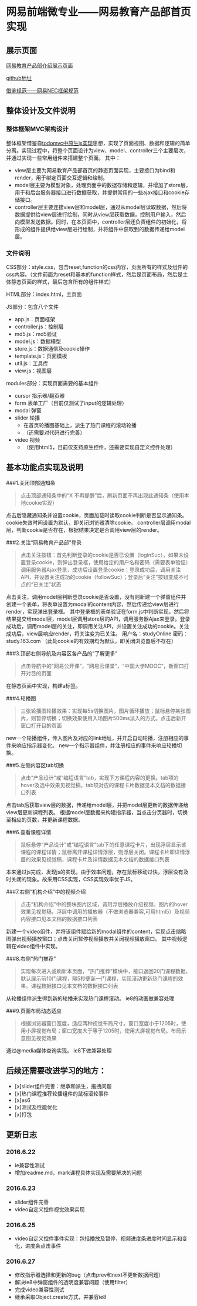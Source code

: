 # 网易前端微专业——网易教育产品部首页实现
## 展示页面
[网易教育产品部介绍展示页面](http://115.159.97.188/NetEaseEducationProduct/index.html)

[github地址](https://github.com/vivijind/NetEaseEducationProduct)

[借鉴规范——网易NEC框架规范](http://nec.netease.com/)

## 整体设计及文件说明
### 整体框架MVC架构设计
整体框架借鉴自[todomvc中原生js实现](https://github.com/tastejs/todomvc/tree/master/examples/vanillajs)思想，实现了页面视图、数据和逻辑的简单分离。实现过程中，将整个页面设计为view、model、controller三个主要层次，并通过实现一些常用组件来搭建整个页面。
其中：
* view层主要为网易教育产品部首页的静态页面实现，主要接口为bind和render，用于绑定页面交互逻辑和绘制。
* model层主要为模型对象，处理页面中的数据存储和逻辑，并增加了store层，用于和后台服务器接口进行数据获取，并提供常用的一些ajax接口和cookie存储接口。
* controller层主要连接view层和model层，通过从model层读取数据，然后将数据提供给view层进行绘制，同时从view层获取数据，控制用户输入，然后向模型发送数据。同时，在本页面中，controller层还负责组件的初始化，将形成的组件提供给view层进行绘制，并将组件中获取到的数据传递给model层。

### 文件说明
CSS部分：style.css，包含reset,function的css内容，页面所有的样式及组件的css内容。（文件前面为reset和基本的function样式，然后是页面布局，然后是主体静态页面的样式，最后包含所有的组件样式）

HTML部分：index.html，主页面

JS部分：包含八个文件
* app.js：页面框架
* controller.js：控制层
* md5.js：md5验证
* model.js：数据模型
* store.js：数据通信及cookie操作
* template.js：页面模板
* util.js：工具库
* view.js：视图层

modules部分：实现页面需要的基本组件
* cursor 指示器/翻页器
* form 表单工厂（目前仅测试了input的逻辑处理）
* modal 弹窗
* slider 轮播
    - 在首页轮播图基础上，派生了热门课程的滚动轮播
    - （还需要对代码进行完善）
* video 视频
    - （使用html5，目前仅支持原生控件，还需要实现自定义控件处理）

## 基本功能点实现及说明
###1.关闭顶部通知条
>点击顶部通知条中的“X 不再提醒”后，刷新页面不再出现此通知条（使用本地cookie实现）

点击后隐藏通知条并设置cookie，页面加载时读取cookie判断是否显示通知条。cookie失效时间设置为默认，即关闭浏览器清除cookie。
controller层调用modal层，判断cookie是否存在，根据结果决定是否调用view层的render。

###2.关注“网易教育产品部”登录
>点击关注按钮：首先判断登录的cookie是否已设置（loginSuc），如果未设置登录cookie，则弹出登录框，使用给定的用户名和密码（需要表单验证）调用服务器Ajax登录，成功后设置登录cookie；登录成功后，调用关注API，并设置关注成功的cookie（followSuc）；登录后“关注”按钮变成不可点的“已关注”状态

点击关注，调用model层判断登录cookie是否设置，没有则新建一个弹窗组件并创建一个表单，将表单设置为modal的content内容，然后传递给view层进行render，实现弹出登录框。
其中登录框的表单验证在form.js中判断实现，然后将结果提交给model层，model层调用store层的API，调用服务器Ajax来登录。登录成功后，调用model层的关注，即调用关注API，并设置关注成功的cookie。关注成功后，view层响应render，将关注变为已关注。
用户名：studyOnline
密码：study.163.com
（此处cookie的有效期均为默认，即关闭浏览器后不存在）

###3.顶部右侧导航及内容区各产品的“了解更多”
>点击导航中的“网易公开课”，“网易云课堂”，“中国大学MOOC”，新窗口打开对目的页面

在静态页面中实现，构建a标签。

###4.轮播图
>三张轮播图轮播效果：实现每5s切换图片，图片循环播放；鼠标悬停某张图片，则暂停切换；切换效果使用入场图片500ms淡入的方式。点击后新开窗口打开目的页面

new一个轮播组件，传入图片及对应的link地址，并开启自动轮播，注册相应的事件来响应指示器变化。
new一个指示器组件，并注册相应的事件来响应轮播切换。

###5.左侧内容区tab切换
>点击“产品设计”或“编程语言”tab，实现下方课程内容的更换。tab项的hover及选中效果见视觉稿，tab项对应的课程卡片数据见本文档的数据接口列表

点击tab后获取view层的数据，传递给model层，并把model层更新的数据传递给view层更新课程列表。
根据model层数据来构建指示器，当点击分页器时，切换至相应的页数，并更新课程数据。

###6.查看课程详情
>鼠标悬停“产品设计”或“编程语言”tab下的任意课程卡片，出现浮层显示该课程的课程详情；鼠标离开课程详情浮层，则浮层关闭。课程卡片即详情浮层的效果见视觉稿，课程卡片及详情数据见本文档的数据接口列表

本来通过js完成，发现js的实现，由于效率问题，存在鼠标移动过快，浮层没有及时关闭的现象。故采用CSS实现，CSS实现效率优于JS。

###7.右侧“机构介绍”中的视频介绍
>点击“机构介绍”中的整块图片区域，调用浮层播放介绍视频。图片的hover效果见视觉稿，浮层中调用的播放器（不做浏览器兼容,可用html5）及视频内容接口见本文档的数据接口列表

新建一个video组件，并将该组件赋给新的modal组件的content，实现点击缩略图弹出视频播放窗口；点击关闭暂停视频播放并关闭视频播放窗口。
其中视频逻辑在video组件中实现。

###8.右侧“热门推荐”
>实现每次进入或刷新本页面，“热门推荐”模块中，接口返回20门课程数据，默认展示前10门课程，隔5秒更新一门课程，实现滚动更新热门课程的效果。课程数据接口见本文档的数据接口列表

从轮播组件派生得到新的轮播来实现热门课程滚动。
ie8的动画做兼容处理

###9.页面布局动态适应
>根据浏览器窗口宽度，适应两种视觉布局尺寸。窗口宽度小于1205时，使用小屏视觉布局；窗口宽度大于等于1205时，使用大屏视觉布局。布局示意图见视觉效果

通过@media媒体查询实现。
ie8下做兼容处理

## 后续还需要改进学习的地方：
- [x]slider组件完善：继承和派生，拖拽问题
- [x]热门课程推荐轮播组件的鼠标滚轮事件
- [x]es6
- [x]测试及性能优化
- [x]打包

## 更新日志
### 2016.6.22
* ie兼容性测试
* 增加readme.md，mark课程具体实现及需要解决的问题

### 2016.6.23
* slider组件完善
* video自定义控件视觉效果实现

### 2016.6.25
* video自定义控件事件实现：包括播放及暂停，视频进度条进度时间显示和变化，进度条点击事件

### 2016.6.27
* 修改指示器选择和更新的bug（点击prev和next不更新数据问题）
* 解决ie8中弹窗组件的透明度兼容问题（使用filter）
* 完成video兼容性测试
* 继承采取Object.create方式，并兼容ie8


